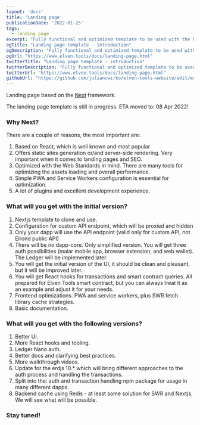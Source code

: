 ```yaml
---
layout: 'docs'
title: 'Landing page'
publicationDate: '2022-01-25'
tags:
  - landing page
excerpt: "Fully functional and optimized template to be used with the Next framework."
ogTitle: "Landing page template - introduction"
ogDescription: "Fully functional and optimized template to be used with the Next framework."
ogUrl: "https://www.elven.tools/docs/landing-page.html"
twitterTitle: "Landing page template - introduction"
twitterDescription: "Fully functional and optimized template to be used with the Next framework."
twitterUrl: "https://www.elven.tools/docs/landing-page.html"
githubUrl: "https://github.com/juliancwirko/elven-tools-website/edit/main/src/docs/landing-page.md"
---
```


Landing page based on the [Next](https://nextjs.org/) framework.

<div class="docs-info-box">
  The landing page template is still in progress. ETA moved to: 08 Apr 2022!
</div>

### Why Next?

There are a couple of reasons, the most important are:

1. Based on React, which is well known and most popular
2. Offers static sites generation or/and server-side rendering. Very important when it comes to landing pages and SEO.
3. Optimized with the Web Standards in mind. There are many tools for optimizing the assets loading and overall performance.
4. Simple PWA and Service Workers configuration is essential for optimization.
5. A lot of plugins and excellent development experience.

### What will you get with the initial version?

1. Nextjs template to clone and use.
2. Configuration for custom API endpoint, which will be proxied and hidden
3. Only your dapp will use the API endpoint (valid only for custom API, not Elrond public API)
4. There will be no dapp-core. Only simplified version. You will get three auth possibilities (maiar mobile app, browser extension, and web wallet). The Ledger will be implemented later.
5. You will get the initial version of the UI, it should be clean and pleasant, but it will be improved later.
6. You will get React hooks for transactions and smart contract queries. All prepared for Elven Tools smart contract, but you can always treat it as an example and adjust it for your needs.
7. Frontend optimizations. PWA and service workers, plus SWR fetch library cache strategies.
8. Basic documentation.

### What will you get with the following versions?

1. Better UI.
2. More React hooks and tooling.
3. Ledger Nano auth.
4. Better docs and clarifying best practices.
5. More walkthrough videos.
6. Update for the erdjs 10.* which will bring different approaches to the auth process and handling the transactions.
7. Split into the: auth and transaction handling npm package for usage in many different dapps.
8. Backend cache using Redis - at least some solution for SWR and Nextjs. We will see what will be possible.

### Stay tuned!
